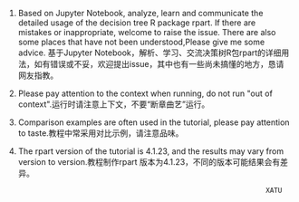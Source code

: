1. Based on Jupyter Notebook, analyze, learn and communicate the detailed usage of the decision tree R package rpart. If there are mistakes or inappropriate, welcome to raise the issue. There are also some places that have not been understood,Please give me some advice. 基于Jupyter Notebook，解析、学习、交流决策树R包rpart的详细用法，如有错误或不妥，欢迎提出issue，其中也有一些尚未搞懂的地方，恳请网友指教。

1. Please pay attention to the context when running, do not run "out of context".运行时请注意上下文，不要“断章曲艺”运行。

1. Comparison examples are often used in the tutorial, please pay attention to taste.教程中常采用对比示例，请注意品味。

1. The rpart version of the tutorial is 4.1.23, and the results may vary from version to version.教程制作rpart 版本为4.1.23，不同的版本可能结果会有差异。


                                                                    XATU
